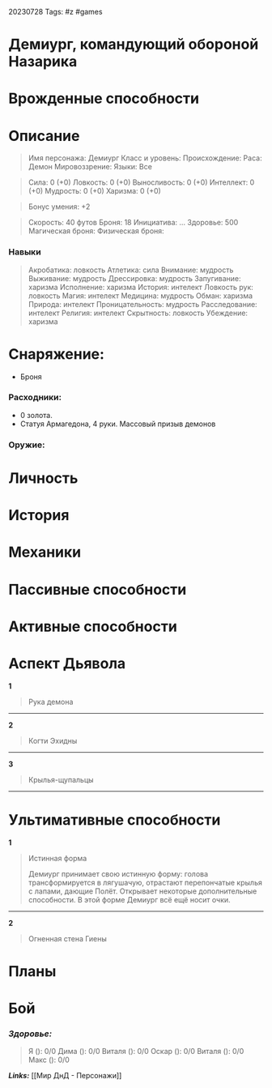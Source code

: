 20230728
Tags: #z #games 
# Демиург, командующий обороной Назарика 

# Врожденные способности



# Описание

>Имя персонажа: Демиург
>Класс и уровень: 
>Происхождение: 
>Раса: Демон
>Мировоззрение:
>Языки: Все

>Сила: 0 (+0)
>Ловкость: 0 (+0) 
>Выносливость: 0 (+0) 
>Интеллект: 0 (+0)
>Мудрость: 0 (+0)
>Харизма: 0 (+0)

>Бонус умения: +2

>Скорость: 40 футов
>Броня: 18
>Инициатива: ...
>Здоровье: 500
>Магическая броня: 
>Физическая броня: 

### Навыки

>Акробатика: ловкость
> Атлетика: сила
> Внимание: мудрость
> Выживание: мудрость
> Дрессировка: мудрость
> Запугивание: харизма
> Исполнение: харизма
> История: интелект
> Ловкость рук: ловкость
> Магия: интелект
> Медицина: мудрость
> Обман: харизма
> Природа: интелект
> Проницательность: мудрость
> Расследование: интелект
> Религия: интелект
> Скрытность: ловкость
> Убеждение: харизма

# Снаряжение:

* Броня

### Расходники:

* 0 золота.
* Статуя Армагедона, 4 руки. Массовый призыв демонов

### Оружие:



# Личность



# История



# Механики



# Пассивные способности



# Активные способности



# Аспект Дьявола

**1**
>Рука демона

---

**2**
>Когти Эхидны

---

**3**
>Крылья-щупальцы

---



# Ультимативные способности

**1**
>Истинная форма
>
>Демиург принимает свою истинную форму: голова трансформируется в лягушачую, отрастают перепончатые крылья с лапами, дающие Полёт. Открывает некоторые дополнительные способности. В этой форме Демиург всё ещё носит очки.
>

---

**2**
>Огненная стена Гиены

# Планы




# Бой

### ***Здоровье:***

> Я (): 0/0 
> Дима (): 0/0
> Виталя (): 0/0
> Оскар (): 0/0 
> Виталя (): 0/0
> Макс ():  0/0




***Links:*** [[Мир ДнД - Персонажи]] 
